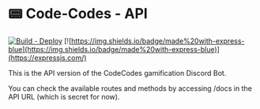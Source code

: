 # 📟 Code-Codes - API

[![Build - Deploy](https://github.com/codecon-dev/codecodes-api/actions/workflows/main.yml/badge.svg)](https://github.com/codecon-dev/codecodes-api/actions/workflows/main.yml)
[![https://img.shields.io/badge/made%20with-express-blue](https://img.shields.io/badge/made%20with-express-blue)](https://expressjs.com/)

This is the API version of the CodeCodes gamification Discord Bot.  

You can check the available routes and methods by accessing /docs in the API URL (which is secret for now).

